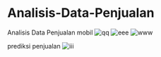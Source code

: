 # Analisis-Data-Penjualan
Analisis Data Penjualan mobil
![qq](https://github.com/seno-adji-jovanka/Analisis-Data-Penjualan/assets/167238990/f622f1ad-f317-4c3b-be04-9c372266477d)
![eee](https://github.com/seno-adji-jovanka/Analisis-Data-Penjualan/assets/167238990/a30595eb-fccb-4fdd-a0ec-b0603f0b6e60)
![www](https://github.com/seno-adji-jovanka/Analisis-Data-Penjualan/assets/167238990/0f818463-d28e-4627-974b-e7ec96c8c1c6)



prediksi penjualan
![iii](https://github.com/seno-adji-jovanka/Analisis-Data-Penjualan/assets/167238990/471cbbfa-798d-4830-b1b7-f7fa1f835141)

